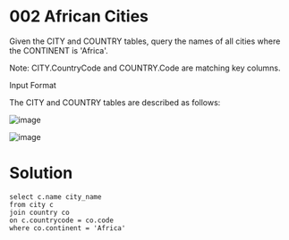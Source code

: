 # 002 African Cities

Given the CITY and COUNTRY tables, query the names of all cities where the CONTINENT is 'Africa'.

Note: CITY.CountryCode and COUNTRY.Code are matching key columns.

Input Format

The CITY and COUNTRY tables are described as follows:

![image](https://github.com/anaswick/my_portfolio/assets/24541471/af00a90f-6c0a-48e3-a63c-33f4087cbc1d)

![image](https://github.com/anaswick/my_portfolio/assets/24541471/b882e88a-4a3d-4bb3-803b-020b5c9ee5ff)

# Solution
```
select c.name city_name
from city c
join country co
on c.countrycode = co.code
where co.continent = 'Africa'
```
